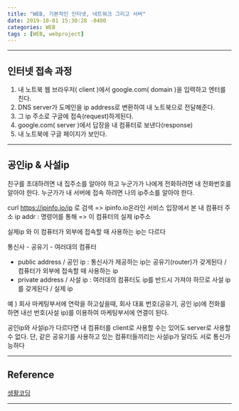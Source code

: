 ```yaml
---
title: "WEB, 기본적인 인터넷, 네트워크 그리고 서버"
date: 2019-10-01 15:30:28 -0400
categories: WEB
tags : [WEB, webproject]
---
```

---
## 인터넷 접속 과정
1. 내 노트북 웹 브라우저( client )에서 google.com( domain )을 입력하고 엔터를 친다.
2. DNS server가 도메인을 ip address로 변환하여 내 노트북으로 전달해준다.
3. 그 ip 주소로  구글에 접속(request)하게된다.
4. google.com( server )에서 답장을 내 컴퓨터로 보낸다(response)
5. 내 노트북에 구글 페이지가 보인다.

---
## 공인ip & 사설ip

친구를 초대하려면 내 집주소를 알아야 하고
누군가가 나에게 전화하려면 내 전화번호를 알아야 한다.
누군가가 내 서버에 접속 하려면 나의 ip주소를 알아야 한다.

curl https://ipinfo.io/ip 로 검색 => ipinfo.io온라인 서비스 입장에서 본 내 컴퓨터 주소
ip addr : 명령어를 통해 => 이 컴퓨터의 실제 ip주소

실제ip 와 이 컴퓨터가 외부에 접속할 때 사용하는 ip는 다르다

통신사 - 공유기 - 여러대의 컴퓨터
- public address / 공인 ip : 
  통신사가 제공하는 ip는 공유기(router)가 갖게된다 / 컴퓨터가 외부에 접속할 때 사용하는 ip
- private address / 사설 ip :
  여러대의 컴퓨터도 ip를 반드시 가져야 하므로 사설 ip를 갖게된다 / 실제 ip

예 ) 
회사 마케팅부서에 연락을 하고싶을때, 
회사 대표 번호(공유기, 공인 ip)에 전화를 하면
내선 번호(사설 ip)를 이용하여 마케팅부서에 연결이 된다.

공인ip와 사설ip가 다르다면 내 컴퓨터를 client로 사용할 수는 있어도 server로 사용할 수 없다.
단, 같은 공유기를 사용하고 있는 컴퓨터들끼리는 사설ip가 달라도 서로 통신가능하다

---
## Reference 
[생활코딩](https://opentutorials.org/course/2598/14427)


---
